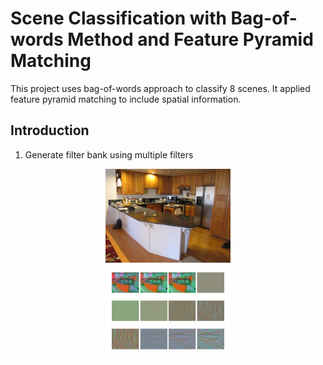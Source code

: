 # Scene Classification with Bag-of-words Method and Feature Pyramid Matching
This project uses bag-of-words approach to classify 8 scenes. It applied feature pyramid matching to include spatial information. 
## Introduction
1. Generate filter bank using multiple filters
<div align="center">
  <img src="Results/Kitchen.jpg" width="200"/>
</div>
<div align="center">
  <img src="Results/Filter_response.png" width="200"/>
</div>

